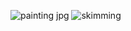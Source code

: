 ![painting jpg](https://github.com/user-attachments/assets/bf675631-539f-4713-a681-71c6e3944bf8)
![skimming](https://github.com/user-attachments/assets/3bb4101b-e017-473f-afdf-533e35edc7b3)


